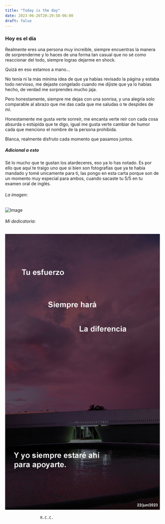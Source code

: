 ```yaml
---
title: "Today is the day"
date: 2023-06-26T20:29:58-06:00
draft: false
---
```


### Hoy es el día

Realmente eres una persona muy increíble, siempre encuentras la manera de sorprenderme y lo haces de una forma tan casual que no sé como reaccionar del todo, siempre logras dejarme en shock.

Quizá en eso estamos a mano...

No tenía ni la más mínima idea de que ya habías revisado la página y estaba todo nervioso, me dejaste congelado cuando me dijiste que ya lo habías hecho, de verdad me sorprendes mucho jaja.

Pero honestamente, siempre me dejas con una sonrisa, y una alegría solo comparable al abrazo que me das cada que me saludas o te despides de mí.

Honestamente me gusta verte sonreír, me encanta verte reír con cada cosa absurda o estúpida que te digo, igual me gusta verte cambiar de humor cada que menciono el nombre de la persona prohibida.

Blanca, realmente disfruto cada momento que pasamos juntos.

##### Adicional a esto

Sé lo mucho que te gustan los atardeceres, eso ya lo has notado. Es por ello que aquí te traigo uno que si bien son fotografías que ya te había mandado y tomé unicamente para ti, las pongo en esta carta porque son de un momento muy especial para ambos, cuando sacaste tu 5/5 en tu examen oral de inglés.

###### La imagen:
![Image](https://i.imgur.com/lmVkDqr.jpg)

###### Mi dedicatoria:

![Image](cover.jpg)


                    R.C.C.